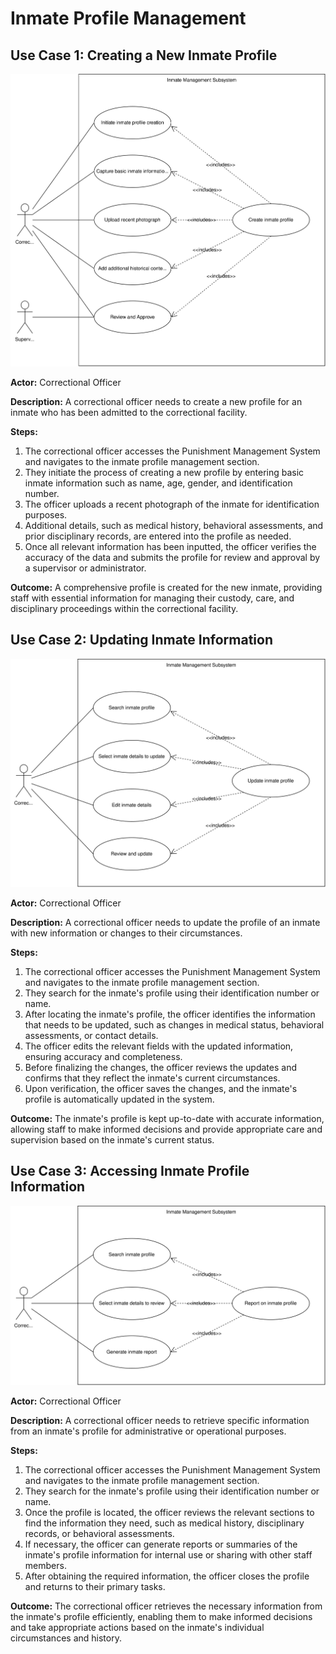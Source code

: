 # Inmate Profile Management

## Use Case 1: Creating a New Inmate Profile

![Create Inmate Profile](inmate-profile-management-creation.svg)

**Actor:** Correctional Officer

**Description:** A correctional officer needs to create a new profile for an inmate who has been admitted to the correctional facility.

**Steps:**
1. The correctional officer accesses the Punishment Management System and navigates to the inmate profile management section.
2. They initiate the process of creating a new profile by entering basic inmate information such as name, age, gender, and identification number.
3. The officer uploads a recent photograph of the inmate for identification purposes.
4. Additional details, such as medical history, behavioral assessments, and prior disciplinary records, are entered into the profile as needed.
5. Once all relevant information has been inputted, the officer verifies the accuracy of the data and submits the profile for review and approval by a supervisor or administrator.

**Outcome:** A comprehensive profile is created for the new inmate, providing staff with essential information for managing their custody, care, and disciplinary proceedings within the correctional facility.

## Use Case 2: Updating Inmate Information

![Create Inmate Profile](inmate-profile-management-update.svg)

**Actor:** Correctional Officer

**Description:** A correctional officer needs to update the profile of an inmate with new information or changes to their circumstances.

**Steps:**
1. The correctional officer accesses the Punishment Management System and navigates to the inmate profile management section.
2. They search for the inmate's profile using their identification number or name.
3. After locating the inmate's profile, the officer identifies the information that needs to be updated, such as changes in medical status, behavioral assessments, or contact details.
4. The officer edits the relevant fields with the updated information, ensuring accuracy and completeness.
5. Before finalizing the changes, the officer reviews the updates and confirms that they reflect the inmate's current circumstances.
6. Upon verification, the officer saves the changes, and the inmate's profile is automatically updated in the system.

**Outcome:** The inmate's profile is kept up-to-date with accurate information, allowing staff to make informed decisions and provide appropriate care and supervision based on the inmate's current status.

## Use Case 3: Accessing Inmate Profile Information

![Create Inmate Profile](inmate-profile-management-read.svg)

**Actor:** Correctional Officer

**Description:** A correctional officer needs to retrieve specific information from an inmate's profile for administrative or operational purposes.

**Steps:**
1. The correctional officer accesses the Punishment Management System and navigates to the inmate profile management section.
2. They search for the inmate's profile using their identification number or name.
3. Once the profile is located, the officer reviews the relevant sections to find the information they need, such as medical history, disciplinary records, or behavioral assessments.
4. If necessary, the officer can generate reports or summaries of the inmate's profile information for internal use or sharing with other staff members.
5. After obtaining the required information, the officer closes the profile and returns to their primary tasks.

**Outcome:** The correctional officer retrieves the necessary information from the inmate's profile efficiently, enabling them to make informed decisions and take appropriate actions based on the inmate's individual circumstances and history.
